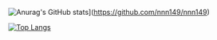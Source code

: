 ![Anurag's GitHub stats](https://github-readme-stats.vercel.app/api?username=nnn149&count_private=true&show_icons=true&theme=nord)](https://github.com/nnn149/nnn149)

[![Top Langs](https://github-readme-stats.vercel.app/api/top-langs/?username=nnn149&layout=compact&theme=nord)](https://github.com/nnn149/nnn149)
<!--
**nnn149/nnn149** is a ✨ _special_ ✨ repository because its `README.md` (this file) appears on your GitHub profile.

Here are some ideas to get you started:

- 🔭 I’m currently working on ...
- 🌱 I’m currently learning ...
- 👯 I’m looking to collaborate on ...
- 🤔 I’m looking for help with ...
- 💬 Ask me about ...
- 📫 How to reach me: ...
- 😄 Pronouns: ...
- ⚡ Fun fact: ...
-->
